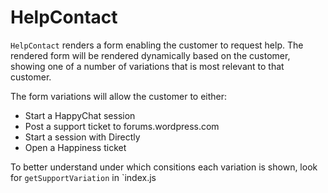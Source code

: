 HelpContact
=======

`HelpContact` renders a form enabling the customer to request help.
The rendered form will be rendered dynamically based on the customer, showing one of a number of variations that is most relevant to that customer.

The form variations will allow the customer to either:

- Start a HappyChat session
- Post a support ticket to forums.wordpress.com
- Start a session with Directly
- Open a Happiness ticket

To better understand under which consitions each variation is shown, look for `getSupportVariation` in `index.js
